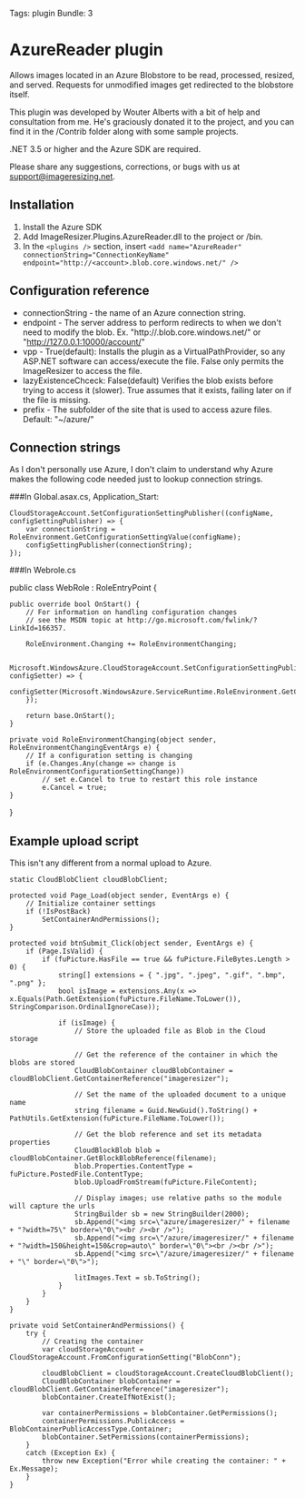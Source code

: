 Tags: plugin
Bundle: 3

# AzureReader plugin

Allows images located in an Azure Blobstore to be read, processed, resized, and served. Requests for unmodified images get redirected to the blobstore itself.

This plugin was developed by Wouter Alberts with a bit of help and consultation from me. He's graciously donated it to the project, and you can find it in the /Contrib folder along with some sample projects.

.NET 3.5 or higher and the Azure SDK are required.

Please share any suggestions, corrections, or bugs with us at support@imageresizing.net. 

## Installation

1. Install the Azure SDK
2. Add ImageResizer.Plugins.AzureReader.dll to the project or /bin.
3. In the `<plugins />` section, insert `<add name="AzureReader" connectionString="ConnectionKeyName" endpoint="http://<account>.blob.core.windows.net/" />`



## Configuration reference

* connectionString - the name of an Azure connection string.
* endpoint - The server address to perform redirects to when we don't need to modify the blob. Ex. "http://<account>.blob.core.windows.net/" or "http://127.0.0.1:10000/account/"
* vpp - True(default): Installs the plugin as a VirtualPathProvider, so any ASP.NET software can access/execute the file. False only permits the ImageResizer to access the file.
* lazyExistenceChceck: False(default) Verifies the blob exists before trying to access it (slower). True assumes that it exists, failing later on if the file is missing.
* prefix - The subfolder of the site that is used to access azure files. Default: "~/azure/"


## Connection strings

As I don't personally use Azure, I don't claim to understand why Azure makes the following code needed just to lookup connection strings.

###In Global.asax.cs, Application_Start:

	CloudStorageAccount.SetConfigurationSettingPublisher((configName, configSettingPublisher) => {
	    var connectionString = RoleEnvironment.GetConfigurationSettingValue(configName);
	    configSettingPublisher(connectionString);
	});

###In Webrole.cs

public class WebRole : RoleEntryPoint {

    public override bool OnStart() {
        // For information on handling configuration changes
        // see the MSDN topic at http://go.microsoft.com/fwlink/?LinkId=166357.

        RoleEnvironment.Changing += RoleEnvironmentChanging;

        Microsoft.WindowsAzure.CloudStorageAccount.SetConfigurationSettingPublisher((configName, configSetter) => {
            configSetter(Microsoft.WindowsAzure.ServiceRuntime.RoleEnvironment.GetConfigurationSettingValue(configName));
        });

        return base.OnStart();
    }

    private void RoleEnvironmentChanging(object sender, RoleEnvironmentChangingEventArgs e) {
        // If a configuration setting is changing
        if (e.Changes.Any(change => change is RoleEnvironmentConfigurationSettingChange))
            // set e.Cancel to true to restart this role instance
            e.Cancel = true;
    }
}


## Example upload script

This isn't any different from a normal upload to Azure. 

	static CloudBlobClient cloudBlobClient;

	protected void Page_Load(object sender, EventArgs e) {
	    // Initialize container settings
	    if (!IsPostBack)
	        SetContainerAndPermissions();
	}

	protected void btnSubmit_Click(object sender, EventArgs e) {
	    if (Page.IsValid) {
	        if (fuPicture.HasFile == true && fuPicture.FileBytes.Length > 0) {
	            string[] extensions = { ".jpg", ".jpeg", ".gif", ".bmp", ".png" };
	            bool isImage = extensions.Any(x => x.Equals(Path.GetExtension(fuPicture.FileName.ToLower()), StringComparison.OrdinalIgnoreCase));

	            if (isImage) {
	                // Store the uploaded file as Blob in the Cloud storage

	                // Get the reference of the container in which the blobs are stored
	                CloudBlobContainer cloudBlobContainer = cloudBlobClient.GetContainerReference("imageresizer");

	                // Set the name of the uploaded document to a unique name
	                string filename = Guid.NewGuid().ToString() + PathUtils.GetExtension(fuPicture.FileName.ToLower());

	                // Get the blob reference and set its metadata properties
	                CloudBlockBlob blob = cloudBlobContainer.GetBlockBlobReference(filename);
	                blob.Properties.ContentType = fuPicture.PostedFile.ContentType;
	                blob.UploadFromStream(fuPicture.FileContent);

	                // Display images; use relative paths so the module will capture the urls
	                StringBuilder sb = new StringBuilder(2000);
	                sb.Append("<img src=\"azure/imageresizer/" + filename + "?width=75\" border=\"0\"><br /><br />");
	                sb.Append("<img src=\"/azure/imageresizer/" + filename + "?width=150&height=150&crop=auto\" border=\"0\"><br /><br />");
	                sb.Append("<img src=\"/azure/imageresizer/" + filename + "\" border=\"0\">");

	                litImages.Text = sb.ToString();
	            }
	        }
	    }
	}

	private void SetContainerAndPermissions() {
	    try {
	        // Creating the container
	        var cloudStorageAccount = CloudStorageAccount.FromConfigurationSetting("BlobConn");

	        cloudBlobClient = cloudStorageAccount.CreateCloudBlobClient();
	        CloudBlobContainer blobContainer = cloudBlobClient.GetContainerReference("imageresizer");
	        blobContainer.CreateIfNotExist();

	        var containerPermissions = blobContainer.GetPermissions();
	        containerPermissions.PublicAccess = BlobContainerPublicAccessType.Container;
	        blobContainer.SetPermissions(containerPermissions);
	    }
	    catch (Exception Ex) {
	        throw new Exception("Error while creating the container: " + Ex.Message);
	    }
	}

